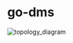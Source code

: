 # go-dms
![topology_diagram](https://user-images.githubusercontent.com/10182110/28536022-3cf244b4-705b-11e7-9f2d-fc57468b6f1a.png)
